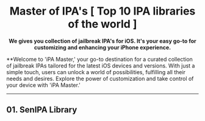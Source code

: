 <h1 align="center">Master of IPA's [ Top 10 IPA libraries of the world ]</h1>
<p align="center"><strong>We gives you collection of jailbreak IPA's for iOS. It's your easy go-to for customizing and enhancing your iPhone experience.</strong></p>

**Welcome to 'iPA Master,' your go-to destination for a curated collection of jailbreak IPAs tailored for the latest iOS devices and versions. With just a simple touch, users can unlock a world of possibilities, fulfilling all their needs and desires. Explore the power of customization and take control of your device with 'iPA Master.'

<hr>

<h2>01. SenIPA Library</h2>
